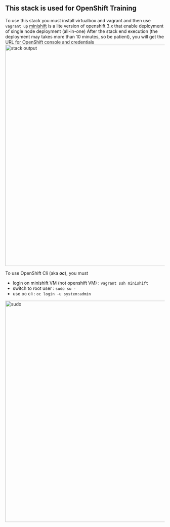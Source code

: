## This stack is used for OpenShift Training
To use this stack you must install virtualbox and vagrant and then use `vagrant up`
[minishift](https://github.com/minishift/minishift) is a lite version of openshift 3.x that enable deployment of single node deployment (all-in-one)
After the stack end execution (the deployment may takes more than 10 minutes, so be patient), you will get the URL for OpenShift console and credentials
<img width="700" alt="stack output" src="https://user-images.githubusercontent.com/18481009/173579587-7d32d00a-f0aa-4209-90c5-eebfdfafc76c.PNG">

To use OpenShift Cli (aka ***oc***), you must 

 - login on minishift VM (not openshift VM) : `vagrant ssh minishift`
 - switch to root user : `sudo su -`
 - use oc cli : `oc login -u system:admin`
<img width="700" alt="sudo" src="https://user-images.githubusercontent.com/18481009/173580756-120df34a-10ed-48a2-983f-c3e1a5d5f85f.PNG">

